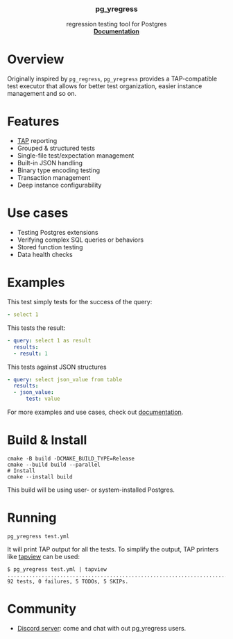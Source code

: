 <h3 align="center">pg_yregress</h3>

<p align="center">
  regression testing tool for Postgres
  <br />
  <a href="https://docs.omnigres.org/pg_yregress/usage"><strong>Documentation</strong></a>
</p>

# Overview

Originally inspired by `pg_regress`, `pg_yregress` provides a TAP-compatible
test executor that allows for better test organization, easier instance
management and so on.

# Features

* [TAP](http://testanything.org/) reporting
* Grouped & structured tests
* Single-file test/expectation management
* Built-in JSON handling
* Binary type encoding testing
* Transaction management
* Deep instance configurability

# Use cases

* Testing Postgres extensions
* Verifying complex SQL queries or behaviors
* Stored function testing
* Data health checks

# Examples

This test simply tests for the success of the query:

```yaml
- select 1
```

This tests the result:

```yaml
- query: select 1 as result
  results:
  - result: 1
```

This tests against JSON structures

```yaml
- query: select json_value from table
  results:
  - json_value:
      test: value
```

For more examples and use cases, check
out [documentation](https://docs.omnigres.org/pg_yregress/usage).

# Build & Install

```shell
cmake -B build -DCMAKE_BUILD_TYPE=Release
cmake --build build --parallel
# Install
cmake --install build
```

This build will be using user- or system-installed Postgres.

# Running

```shell
pg_yregress test.yml
```

It will print TAP output for all the tests. To simplify the output, TAP printers
like [tapview](https://gitlab.com/esr/tapview/-/blob/master/tapview) can be
used:

```shell
$ pg_yregress test.yml | tapview
...........................................................................ss.sss..xx.uuu...
92 tests, 0 failures, 5 TODOs, 5 SKIPs.
```

# Community

* [Discord server](https://discord.gg/A2KxpjfQus): come and chat with out
  pg_yregress users.